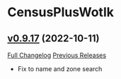 # CensusPlusWotlk

## [v0.9.17](https://github.com/scarecr0w12/CensusPlusWotlk/tree/v0.9.17) (2022-10-11)
[Full Changelog](https://github.com/scarecr0w12/CensusPlusWotlk/compare/v0.9.16...v0.9.17) [Previous Releases](https://github.com/scarecr0w12/CensusPlusWotlk/releases)

- Fix to name and zone search  
